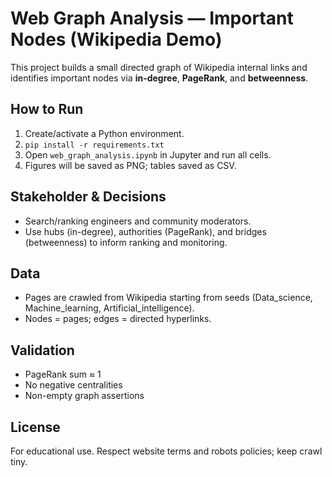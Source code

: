 # Web Graph Analysis — Important Nodes (Wikipedia Demo)

This project builds a small directed graph of Wikipedia internal links and identifies important nodes via **in-degree**, **PageRank**, and **betweenness**.

## How to Run
1. Create/activate a Python environment.
2. `pip install -r requirements.txt`
3. Open `web_graph_analysis.ipynb` in Jupyter and run all cells.
4. Figures will be saved as PNG; tables saved as CSV.

## Stakeholder & Decisions
- Search/ranking engineers and community moderators.
- Use hubs (in-degree), authorities (PageRank), and bridges (betweenness) to inform ranking and monitoring.

## Data
- Pages are crawled from Wikipedia starting from seeds (Data_science, Machine_learning, Artificial_intelligence).
- Nodes = pages; edges = directed hyperlinks.

## Validation
- PageRank sum ≈ 1
- No negative centralities
- Non-empty graph assertions

## License
For educational use. Respect website terms and robots policies; keep crawl tiny.
